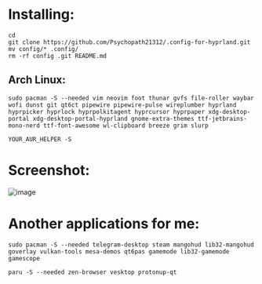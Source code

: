 # Installing:
```
cd
git clone https://github.com/Psychopath21312/.config-for-hyprland.git
mv config/* .config/
rm -rf config .git README.md
```
## Arch Linux:

```
sudo pacman -S --needed vim neovim foot thunar gvfs file-roller waybar wofi dunst git qt6ct pipewire pipewire-pulse wireplumber hyprland hyprpicker hyprlock hyprpolkitagent hyprcursor hyprpaper xdg-desktop-portal xdg-desktop-portal-hyprland gnome-extra-themes ttf-jetbrains-mono-nerd ttf-font-awesome wl-clipboard breeze grim slurp
```

```
YOUR_AUR_HELPER -S 
```

# Screenshot:
![image](https://github.com/user-attachments/assets/8f5ea326-7fc4-4c16-9ab6-784a9d232a78)

# Another applications for me:

```
sudo pacman -S --needed telegram-desktop steam mangohud lib32-mangohud goverlay vulkan-tools mesa-demos qt6pas gamemode lib32-gamemode gamescope
```

```
paru -S --needed zen-browser vesktop protonup-qt
```
